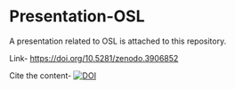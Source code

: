 # Presentation-OSL
A presentation related to OSL is attached to this repository.

Link- https://doi.org/10.5281/zenodo.3906852

Cite the content- [![DOI](https://zenodo.org/badge/DOI/10.5281/zenodo.3906852.svg)](https://doi.org/10.5281/zenodo.3906852)
